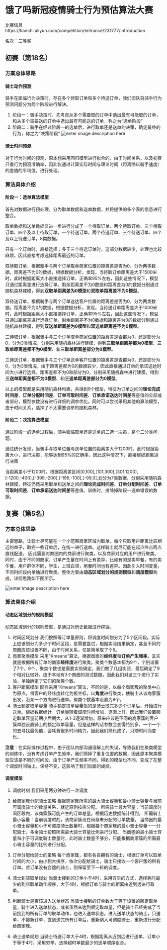 # 饿了吗新冠疫情骑士行为预估算法大赛
比赛信息https://tianchi.aliyun.com/competition/entrance/231777/introduction

名次：三等奖
## 初赛（第18名）
### 方案总体思路
#### 骑士动作预测
骑手在面临行为决策时，存在多个待取订单和多个待送订单，我们团队将骑手行为预测问题分为两个阶段进行解决。
1. 阶段一：骑手决策时，先考虑从多个需要取的订单中选出最有可能取的订单，和从多个需要送的订单中选出最有可能送的订单，称之为“选单阶段”
2. 阶段二：骑手在经过阶段一的选单后，进行取单还是送单的决策，确定最终的行为，称之为“决策阶段”
![enter image description here](https://tianchi-public.oss-cn-hangzhou.aliyuncs.com/public/files/forum/159117400058952081591173998600.png)
#### 骑士时间预测
对于行为时间的预测，原本想采用回归模型进行拟合的，由于时间关系，以及初赛只看行为预测准确率，因此仅通过计算实际时间与理论时间（距离除以骑手速度）的差值的平均值，进行处理。
### 算法具体介绍
#### 阶段一：选单算法模型
首先对数据进行预处理，分为取单数据和送单数据，并将提供的多个表的信息进行整合。

取单数据和送单数据又进一步进行分成了一个待取订单，两个待取订单、三个待取订单、四个及以上待取订单，一个待送订单，两个待送订单、三个待送订单、四个及以上待送订单，8类数据。

只有一个订单时，直接选择；多于三个待选订单时，这部分数据较少，处理也比较麻烦，因此直接考虑选择距离最近的订单。

双待取订单，根据骑手与两个订单取单商家位置的距离差是否为0，分为两类数据。距离差不为0的数据，根据数据分析，发现，当待取订单距离差大于1500米时，此时根据距离大小直接选择订单，正确率95%左右，因此这些情况下，模型只通过距离差进行选择订单。剩余距离差不为0数据和距离差为0的数据分别通过随机森林建模，得到**双取单距离差为0模型**和**双取单距离差不为0模型**。

双待送订单，根据骑手与两个订单送达客户位置的距离差是否为0，分为两类数据。距离差不为0的数据，根据数据分析，发现，当待送订单距离差大于1000米时，此时根据距离大小直接选择订单，正确率95%左右，因此这些情况下，模型只通过距离差进行选择订单。剩余距离差不为0数据和距离差为0的数据分别通过随机森林建模，得到**双送单距离差为0模型**和**双送单距离差不为0模型**。

三待取订单，根据骑手与三个订单取单商家位置的距离差是否都为0，还是部分为0，分为3类情况，分别采用随机森林进行建模，得到**三取单距离差都为0模型**、**三取单距离差都不为0模型**、和**三取单距离差部分为0模型**。

三待送订单，根据骑手与三个订单送单客户位置的距离差是否都为0，还是部分为0，分为3类情况。由于距离差都为0的数据较少，因此直接通过订单的承诺送达时间大小进行选择。距离差都不为0和部分为0，分别采用随机森林进行建模，得到**三送单距离差都不为0模型**、和**三送单距离差部分为0模型**。

以上的模型都是采用随机森林构建，共得到9个模型，特征为订单之间的**理论完成时间差**、**订单分配时间差**、**订单可取时间差**、**订单承诺送达时间差**等差值的全部或者部分，模型参数没有进行详细的调参优化。同时可以尝试采用其他的算法模型，由于时间关系，选择了不太需要调参的随机森林。

#### 阶段二：决策算法模型
通过阶段一的选单过程后，骑手面临取单还是送单的二选一决策，是个二分类问题。

通过统计发现，当骑手与取单位置与送单位置的距离差大于1200时，此时根据距离大小，进行决策，能够达到95%的正确率，因此这种情况下，直接根据距离进行决策

当距离差小于1200时，根据距离差区间[0,100],[101,300],[301,1200],[-1200,-400],[-399,-200],[-199,-100],[-99,0],划分为7类数据，分别采用随机森林建模，特征仍然采用取单和送单之间的**理论完成时间差**、**订单分配时间差**、**订单可取时间差**、**订单承诺送达时间差**等差值。训练时，排除掉阶段一选单错误的数据。
## 复赛（第5名）
### 方案总体思路
主要思路，让骑士尽可能在一个小范围商家区域内取单，每个只取用户距离比较相近的单子，取完一些订单后，在统一进行送单。这样骑士就尽可能在起点终点两点直线配送。
因此需要对商圈内的商家进行聚类，以及商家对应的用户进行聚类。同时，由于不同的商家，订单产生量在时间上有差异，比如有的是卖早餐，有的卖午餐，用户群体不同，学生，上班白领，用餐时间也有差异。因此引入时间变量，不同时间段内单独进行聚类。整体方案由**动态区域划分的规则模型**和**调度模型**构成，详细思路如下图所示。

![enter image description here](https://tianchi-public.oss-cn-hangzhou.aliyuncs.com/public/files/forum/159117553022473461591175524900.png)
### 算法具体介绍
#### 动态区域划分的规则模型
动态区域划分的规则模型，是通过对历史数据进行挖掘。


 1. 时间区域划分
我们按照等订单量原则，将调度时间划分为了5个区间段。实际上应该划分为多少个时间区段，是需要尝试，根据实验结果确定，甚至不同的商圈应该设置不同，由于时间关系，仅是简单取了个5。
 2. 商家聚类模型
采用“Kmeans”算法，根据商家的**经纬度**和**订单产生频率**，其实就是根据所有订单的商家**经纬度**进行聚类。聚类个数基本都为9个，个别设置了7个，9个，聚类个数也是需要实验确定，我们做了几组实验，最后确定了9个相对比较好，由于本地有3个商圈的测试数据，因此我们对这三个进行了实验，单独确定了它们的聚类个数。
 3. 客户距离模型
同样采用“Kmeans”算法，不同的是，以每个商家簇的聚类中心为原点，将客户的经纬度转化为极坐标，以**角度**进行聚类，使骑士从该商家簇出发，沿某一个方向进行送单。聚类个数基本设置为9个。
 4. 骑士额定取单容量
 骑手额定取单容量指的是骑士取完多少个订单后，开始进行送单。根据数据统计，订单量随着调度时间增加，逐渐上升，因此我们设置额定取单容量前期小后期大，从1-3逐渐增加。原来应该是不同的商家簇的客户簇单独设置骑士的额定取单容量，但是这样的话参数会变得特别多，一个一个的去寻找最优值，会耗费很多时间精力，因此我们简化成了，只随时间而变化。

**注意**：在实际操作过程中，由于团队内部沟通理解上的失误，导致我们在聚类模型的训练中，没有考虑订单产生频率，我们筛掉了重复位置的数据，因此原本聚类模型应该是不同的时间段，由于订单产生频率不同，得到的模型也不同，变成了在整个调度时间轴上，保持不变，这影响了我们后面的成绩。
#### 调度模型

 1. 调度时刻
 我们采用两分钟进行一次调度
 
 2. 给商家簇分配骑士策略
 根据商家簇所需的最大骑士容量和最小骑士容量与当前可调度骑士的数量关系，就近原则按需分配。
 所需骑士最大容量：当前调度时间区段内，该商家簇可能产生的订单总量。根据历史数据统计得到。
 所需骑士最小容量：当前调度时刻，该商家簇现在尚存未分配的订单数量。
 当商圈的最小骑士容量和小于可调度骑士数量时，根据每个商家簇的最小骑士容量一一分配骑士，多余骑士按照所需最大骑士容量比例进行分配。
 当商圈的最小骑士容量和小于可调度骑士数量时，此时骑士数量不够分，只能根据商家簇的所需最小骑士容量的比例进行分配。
 
 3. 订单分配给骑士的策略
 每个商家簇，都有各自拥有的骑士，根据订单可以取单时间的大小，由小到大排序，依次分配给骑士，骑士只接收一个客户簇的所有订单。若订单没有合适的骑士，则保留至下一轮的调度。
 
 4. 骑士到店取单规划
 当骑士接到的订单小于4时，采用穷举的方式，选择耗时最少的到店取单动作顺序，大于4时，根据订单与骑士的距离由近到远进行取单。
 
 5. 判断骑士是否该进入送单状态
 当骑士接到的订单数大于等于设置的额定取单量，骑士进入送单状态，或者虽然未达到额定取单量，但是骑士已经完成了当前接到的所有订单的取单动作，也进入送单状态。进入送单状态的骑士，只送单，不接新订单，直到送完所有订单后，重新纳入可调度骑士，重新进行分配给商家簇。
 
 6. 骑士送单规划
 当骑士待送订单大于4时，根据距离从近到远进行送单，订单小于等于4时，采用穷举，选择超时单数最少的送单顺序组合。

